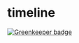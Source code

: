 # timeline

[![Greenkeeper badge](https://badges.greenkeeper.io/cosmosgenius/timeline.svg)](https://greenkeeper.io/)
